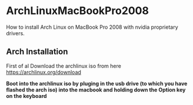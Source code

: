 # ArchLinuxMacBookPro2008
How to install Arch Linux on MacBook Pro 2008 with nvidia proprietary drivers.

## Arch Installation

First of al Download the archlinux iso from here https://archlinux.org/download

**Boot into the archlinux iso by pluging in the usb drive (to which you have flashed the arch iso) into the macbook and holding down the Option key on the keyboard**


